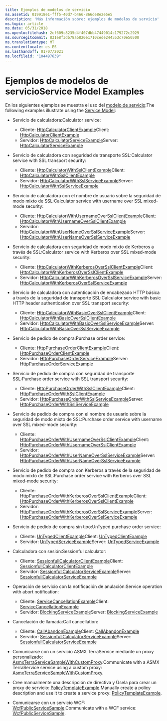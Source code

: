 ```yaml
---
title: Ejemplos de modelos de servicio
ms.assetid: 019918e1-fff5-40d7-b466-866de8e2e5e5
description: 'Más información sobre: ejemplos de modelos de servicio'
ms.topic: article
ms.date: 05/31/2018
ms.openlocfilehash: 2cf609c8235d4f407dbb47449014c179272c2929
ms.sourcegitcommit: 831e8f3db78ab820e1710cede244553c70e50500
ms.translationtype: MT
ms.contentlocale: es-ES
ms.lasthandoff: 01/07/2021
ms.locfileid: "104497639"
---
```

# <a name="service-model-examples"></a><span data-ttu-id="df50b-103">Ejemplos de modelos de servicio</span><span class="sxs-lookup"><span data-stu-id="df50b-103">Service Model Examples</span></span>

<span data-ttu-id="df50b-104">En los siguientes ejemplos se muestra el uso del [modelo de servicio](service-model-layer-overview.md):</span><span class="sxs-lookup"><span data-stu-id="df50b-104">The following examples illustrate using the [Service Model](service-model-layer-overview.md):</span></span>

-   <span data-ttu-id="df50b-105">Servicio de calculadora:</span><span class="sxs-lookup"><span data-stu-id="df50b-105">Calculator service:</span></span>

    -   <span data-ttu-id="df50b-106">Cliente: [HttpCalculatorClientExample](httpcalculatorclientexample.md)</span><span class="sxs-lookup"><span data-stu-id="df50b-106">Client: [HttpCalculatorClientExample](httpcalculatorclientexample.md)</span></span>
    -   <span data-ttu-id="df50b-107">Servidor: [HttpCalculatorServiceExample](httpcalculatorserviceexample.md)</span><span class="sxs-lookup"><span data-stu-id="df50b-107">Server: [HttpCalculatorServiceExample](httpcalculatorserviceexample.md)</span></span>

-   <span data-ttu-id="df50b-108">Servicio de calculadora con seguridad de transporte SSL:</span><span class="sxs-lookup"><span data-stu-id="df50b-108">Calculator service with SSL transport security:</span></span>

    -   <span data-ttu-id="df50b-109">Cliente: [HttpCalculatorWithSslClientExample](httpcalculatorwithsslclientexample.md)</span><span class="sxs-lookup"><span data-stu-id="df50b-109">Client: [HttpCalculatorWithSslClientExample](httpcalculatorwithsslclientexample.md)</span></span>
    -   <span data-ttu-id="df50b-110">Servidor: [HttpCalculatorWithSslServiceExample](httpcalculatorwithsslserviceexample.md)</span><span class="sxs-lookup"><span data-stu-id="df50b-110">Server: [HttpCalculatorWithSslServiceExample](httpcalculatorwithsslserviceexample.md)</span></span>

-   <span data-ttu-id="df50b-111">Servicio de calculadora con el nombre de usuario sobre la seguridad de modo mixto de SSL:</span><span class="sxs-lookup"><span data-stu-id="df50b-111">Calculator service with username over SSL mixed-mode security:</span></span>

    -   <span data-ttu-id="df50b-112">Cliente: [HttpCalculatorWithUsernameOverSslClientExample](httpcalculatorwithusernameoversslclientexample.md)</span><span class="sxs-lookup"><span data-stu-id="df50b-112">Client: [HttpCalculatorWithUsernameOverSslClientExample](httpcalculatorwithusernameoversslclientexample.md)</span></span>
    -   <span data-ttu-id="df50b-113">Servidor: [HttpCalculatorWithUserNameOverSslServiceExample](httpcalculatorwithusernameoversslserviceexample.md)</span><span class="sxs-lookup"><span data-stu-id="df50b-113">Server: [HttpCalculatorWithUserNameOverSslServiceExample](httpcalculatorwithusernameoversslserviceexample.md)</span></span>

-   <span data-ttu-id="df50b-114">Servicio de calculadora con seguridad de modo mixto de Kerberos a través de SSL:</span><span class="sxs-lookup"><span data-stu-id="df50b-114">Calculator service with Kerberos over SSL mixed-mode security:</span></span>

    -   <span data-ttu-id="df50b-115">Cliente: [HttpCalculatorWithKerberosOverSslClientExample](httpcalculatorwithkerberosoversslclientexample.md)</span><span class="sxs-lookup"><span data-stu-id="df50b-115">Client: [HttpCalculatorWithKerberosOverSslClientExample](httpcalculatorwithkerberosoversslclientexample.md)</span></span>
    -   <span data-ttu-id="df50b-116">Servidor: [HttpCalculatorWithKerberosOverSslServiceExample](httpcalculatorwithkerberosoversslserviceexample.md)</span><span class="sxs-lookup"><span data-stu-id="df50b-116">Server: [HttpCalculatorWithKerberosOverSslServiceExample](httpcalculatorwithkerberosoversslserviceexample.md)</span></span>

-   <span data-ttu-id="df50b-117">Servicio de calculadora con autenticación de encabezado HTTP básica a través de la seguridad de transporte SSL:</span><span class="sxs-lookup"><span data-stu-id="df50b-117">Calculator service with basic HTTP header authentication over SSL transport security:</span></span>

    -   <span data-ttu-id="df50b-118">Cliente: [HttpCalculatorWithBasicOverSslClientExample](httpcalculatorwithbasicoversslclientexample.md)</span><span class="sxs-lookup"><span data-stu-id="df50b-118">Client: [HttpCalculatorWithBasicOverSslClientExample](httpcalculatorwithbasicoversslclientexample.md)</span></span>
    -   <span data-ttu-id="df50b-119">Servidor: [HttpCalculatorWithBasicOverSslServiceExample](httpcalculatorwithbasicoversslserviceexample.md)</span><span class="sxs-lookup"><span data-stu-id="df50b-119">Server: [HttpCalculatorWithBasicOverSslServiceExample](httpcalculatorwithbasicoversslserviceexample.md)</span></span>

-   <span data-ttu-id="df50b-120">Servicio de pedido de compra:</span><span class="sxs-lookup"><span data-stu-id="df50b-120">Purchase order service:</span></span>

    -   <span data-ttu-id="df50b-121">Cliente: [HttpPurchaseOrderClientExample](httppurchaseorderclientexample.md)</span><span class="sxs-lookup"><span data-stu-id="df50b-121">Client: [HttpPurchaseOrderClientExample](httppurchaseorderclientexample.md)</span></span>
    -   <span data-ttu-id="df50b-122">Servidor: [HttpPurchaseOrderServiceExample](httppurchaseorderserviceexample.md)</span><span class="sxs-lookup"><span data-stu-id="df50b-122">Server: [HttpPurchaseOrderServiceExample](httppurchaseorderserviceexample.md)</span></span>

-   <span data-ttu-id="df50b-123">Servicio de pedido de compra con seguridad de transporte SSL:</span><span class="sxs-lookup"><span data-stu-id="df50b-123">Purchase order service with SSL transport security:</span></span>

    -   <span data-ttu-id="df50b-124">Cliente: [HttpPurchaseOrderWithSslClientExample](httppurchaseorderwithsslclientexample.md)</span><span class="sxs-lookup"><span data-stu-id="df50b-124">Client: [HttpPurchaseOrderWithSslClientExample](httppurchaseorderwithsslclientexample.md)</span></span>
    -   <span data-ttu-id="df50b-125">Servidor: [HttpPurchaseOrderWithSslServiceExample](httppurchaseorderwithsslserviceexample.md)</span><span class="sxs-lookup"><span data-stu-id="df50b-125">Server: [HttpPurchaseOrderWithSslServiceExample](httppurchaseorderwithsslserviceexample.md)</span></span>

-   <span data-ttu-id="df50b-126">Servicio de pedido de compra con el nombre de usuario sobre la seguridad de modo mixto de SSL:</span><span class="sxs-lookup"><span data-stu-id="df50b-126">Purchase order service with username over SSL mixed-mode security:</span></span>

    -   <span data-ttu-id="df50b-127">Cliente: [HttpPurchaseOrderWithUsernameOverSslClientExample](httppurchaseorderwithusernameoversslclientexample.md)</span><span class="sxs-lookup"><span data-stu-id="df50b-127">Client: [HttpPurchaseOrderWithUsernameOverSslClientExample](httppurchaseorderwithusernameoversslclientexample.md)</span></span>
    -   <span data-ttu-id="df50b-128">Servidor: [HttpPurchaseOrderWithUserNameOverSslServiceExample](httppurchaseorderwithusernameoversslserviceexample.md)</span><span class="sxs-lookup"><span data-stu-id="df50b-128">Server: [HttpPurchaseOrderWithUserNameOverSslServiceExample](httppurchaseorderwithusernameoversslserviceexample.md)</span></span>

-   <span data-ttu-id="df50b-129">Servicio de pedido de compra con Kerberos a través de la seguridad de modo mixto de SSL:</span><span class="sxs-lookup"><span data-stu-id="df50b-129">Purchase order service with Kerberos over SSL mixed-mode security:</span></span>

    -   <span data-ttu-id="df50b-130">Cliente: [HttpPurchaseOrderWithKerberosOverSslClientExample](httppurchaseorderwithkerberosoversslclientexample.md)</span><span class="sxs-lookup"><span data-stu-id="df50b-130">Client: [HttpPurchaseOrderWithKerberosOverSslClientExample](httppurchaseorderwithkerberosoversslclientexample.md)</span></span>
    -   <span data-ttu-id="df50b-131">Servidor: [HttpPurchaseOrderWithKerberosOverSslServiceExample](httppurchaseorderwithkerberosoversslserviceexample.md)</span><span class="sxs-lookup"><span data-stu-id="df50b-131">Server: [HttpPurchaseOrderWithKerberosOverSslServiceExample](httppurchaseorderwithkerberosoversslserviceexample.md)</span></span>

-   <span data-ttu-id="df50b-132">Servicio de pedido de compra sin tipo:</span><span class="sxs-lookup"><span data-stu-id="df50b-132">UnTyped purchase order service:</span></span>

    -   <span data-ttu-id="df50b-133">Cliente: [UnTypedClientExample](untypedclientexample.md)</span><span class="sxs-lookup"><span data-stu-id="df50b-133">Client: [UnTypedClientExample](untypedclientexample.md)</span></span>
    -   <span data-ttu-id="df50b-134">Servidor: [UnTypedServiceExample](untypedserviceexample.md)</span><span class="sxs-lookup"><span data-stu-id="df50b-134">Server: [UnTypedServiceExample](untypedserviceexample.md)</span></span>

-   <span data-ttu-id="df50b-135">Calculadora con sesión:</span><span class="sxs-lookup"><span data-stu-id="df50b-135">Sessionful calculator:</span></span>

    -   <span data-ttu-id="df50b-136">Cliente: [SessionfullCalculatorClientExample](sessionfullcalculatorclientexample.md)</span><span class="sxs-lookup"><span data-stu-id="df50b-136">Client: [SessionfullCalculatorClientExample](sessionfullcalculatorclientexample.md)</span></span>
    -   <span data-ttu-id="df50b-137">Servidor: [SessionfullCalculatorServiceExample](sessionfullcalculatorserviceexample.md)</span><span class="sxs-lookup"><span data-stu-id="df50b-137">Server: [SessionfullCalculatorServiceExample](sessionfullcalculatorserviceexample.md)</span></span>

-   <span data-ttu-id="df50b-138">Operación de servicio con la notificación de anulación:</span><span class="sxs-lookup"><span data-stu-id="df50b-138">Service operation with abort notification:</span></span>

    -   <span data-ttu-id="df50b-139">Cliente: [ServiceCancellationExample](servicecancellationexample.md)</span><span class="sxs-lookup"><span data-stu-id="df50b-139">Client: [ServiceCancellationExample](servicecancellationexample.md)</span></span>
    -   <span data-ttu-id="df50b-140">Servidor: [BlockingServiceExample](blockingserviceexample.md)</span><span class="sxs-lookup"><span data-stu-id="df50b-140">Server: [BlockingServiceExample](blockingserviceexample.md)</span></span>

-   <span data-ttu-id="df50b-141">Cancelación de llamada:</span><span class="sxs-lookup"><span data-stu-id="df50b-141">Call cancellation:</span></span>

    -   <span data-ttu-id="df50b-142">Cliente: [CallAbandonExample](callabandonexample.md)</span><span class="sxs-lookup"><span data-stu-id="df50b-142">Client: [CallAbandonExample](callabandonexample.md)</span></span>
    -   <span data-ttu-id="df50b-143">Servidor: [SessionfullCalculatorServiceExample](sessionfullcalculatorserviceexample.md)</span><span class="sxs-lookup"><span data-stu-id="df50b-143">Server: [SessionfullCalculatorServiceExample](sessionfullcalculatorserviceexample.md)</span></span>

-   <span data-ttu-id="df50b-144">Comunicarse con un servicio ASMX TerraService mediante un proxy personalizado: [AsmxTerraServiceSampleWithCustomProxy](asmxterraservicesamplewithcustomproxy.md).</span><span class="sxs-lookup"><span data-stu-id="df50b-144">Communicate with a ASMX TerraService service using a custom proxy: [AsmxTerraServiceSampleWithCustomProxy](asmxterraservicesamplewithcustomproxy.md).</span></span>

-   <span data-ttu-id="df50b-145">Cree manualmente una descripción de directiva y Úsela para crear un proxy de servicio: [PolicyTemplateExample](policytemplateexample.md).</span><span class="sxs-lookup"><span data-stu-id="df50b-145">Manually create a policy description and use it to create a service proxy: [PolicyTemplateExample](policytemplateexample.md).</span></span>
-   <span data-ttu-id="df50b-146">Comunicarse con un servicio WCF: [WcfPublicServiceSample](wcfpublicservicesample.md).</span><span class="sxs-lookup"><span data-stu-id="df50b-146">Communicate with a WCF service: [WcfPublicServiceSample](wcfpublicservicesample.md).</span></span>

 

 




